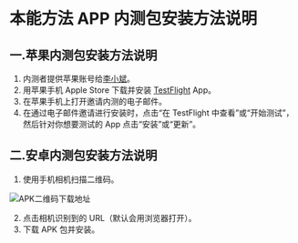 # 本能方法 APP 内测包安装方法说明
## 一.苹果内测包安装方法说明
1. 内测者提供苹果账号给[李小斌](mailto:antinelee@163.com)。
2. 用苹果手机 Apple Store 下载并安装 [TestFlight](https://apps.apple.com/cn/app/testflight/id899247664?platform=iphone) App。
3. 在苹果手机上打开邀请内测的电子邮件。
4. 在通过电子邮件邀请进行安装时，点击“在 TestFlight 中查看”或“开始测试”，然后针对你想要测试的 App 点击“安装”或“更新”。

## 二.安卓内测包安装方法说明
1. 使用手机相机扫描二维码。

![APK二维码下载地址](https://instinctmethod-public.oss-cn-hangzhou.aliyuncs.com/release/app_download.jpg)

2. 点击相机识别到的 URL（默认会用浏览器打开）。
3. 下载 APK 包并安装。
